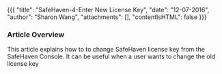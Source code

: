 {{{
  "title": "SafeHaven-4-Enter New License Key",
  "date": "12-07-2016",
  "author": "Sharon Wang",
  "attachments": [],
  "contentIsHTML": false
}}}

### Article Overview
This article explains how to to change SafeHaven license key from the SafeHaven Console. It can be useful when a user wants to change the old license key 
